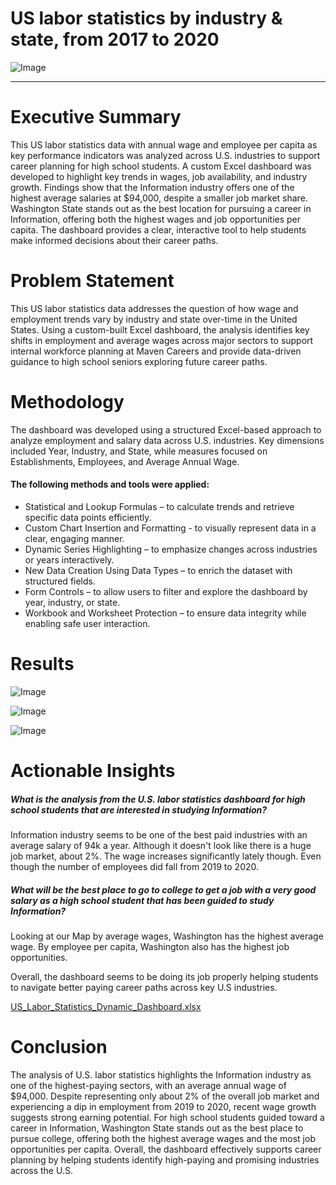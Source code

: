 # US labor statistics by industry & state, from 2017 to 2020


![Image](https://github.com/user-attachments/assets/25005933-414c-495c-a141-0a0366075619)
***


# Executive Summary
This US labor statistics data with annual wage and employee per capita as key performance indicators was analyzed across U.S. industries to support career planning for high school students. A custom Excel dashboard was developed to highlight key trends in wages, job availability, and industry growth. Findings show that the Information industry offers one of the highest average salaries at $94,000, despite a smaller job market share. Washington State stands out as the best location for pursuing a career in Information, offering both the highest wages and job opportunities per capita. The dashboard provides a clear, interactive tool to help students make informed decisions about their career paths.


# Problem Statement
This US labor statistics data addresses the question of how wage and employment trends vary by industry and state over-time in the United States. Using a custom-built Excel dashboard, the analysis identifies key shifts in employment and average wages across major sectors to support internal workforce planning at Maven Careers and provide data-driven guidance to high school seniors exploring future career paths.


# Methodology
The dashboard was developed using a structured Excel-based approach to analyze employment and salary data across U.S. industries. Key dimensions included Year, Industry, and State, while measures focused on Establishments, Employees, and Average Annual Wage. 

#### The following methods and tools were applied:

- Statistical and Lookup Formulas – to calculate trends and retrieve specific data points efficiently.
- Custom Chart Insertion and Formatting - to visually represent data in a clear, engaging manner.
- Dynamic Series Highlighting – to emphasize changes across industries or years interactively.
- New Data Creation Using Data Types – to enrich the dataset with structured fields.
- Form Controls – to allow users to filter and explore the dashboard by year, industry, or state.
- Workbook and Worksheet Protection – to ensure data integrity while enabling safe user interaction.


# Results
![Image](https://github.com/user-attachments/assets/e9953588-95d2-4cd9-bffe-4a33fddce812)

![Image](https://github.com/user-attachments/assets/3a778686-fe9d-41d9-b6b1-455a5e84d5a4)

![Image](https://github.com/user-attachments/assets/d8bf3192-9194-4c87-a87a-0a4f3ba235c3)

# Actionable Insights
##### What is the analysis from the U.S. labor statistics dashboard for high school students that are interested in studying Information?
Information industry seems to be one of the best paid industries with an average salary of 94k a year. Although it doesn't look like there is a huge job market, about 2%. The wage increases significantly lately though. Even though the number of employees did fall from 2019 to 2020.

##### What will be the best place to go to college to get a job with a very good salary as a high school student that has been guided to study Information?
Looking at our Map by average wages, Washington has the highest average wage. By employee per capita, Washington also has the highest job opportunities.

Overall, the dashboard seems to be doing its job properly helping students to navigate better paying career paths across key U.S industries.

[US_Labor_Statistics_Dynamic_Dashboard.xlsx](https://github.com/user-attachments/files/20846750/US_Labor_Statistics_Dynamic_Dashboard.xlsx)


# Conclusion
The analysis of U.S. labor statistics highlights the Information industry as one of the highest-paying sectors, with an average annual wage of $94,000. Despite representing only about 2% of the overall job market and experiencing a dip in employment from 2019 to 2020, recent wage growth suggests strong earning potential. For high school students guided toward a career in Information, Washington State stands out as the best place to pursue college, offering both the highest average wages and the most job opportunities per capita. Overall, the dashboard effectively supports career planning by helping students identify high-paying and promising industries across the U.S.
